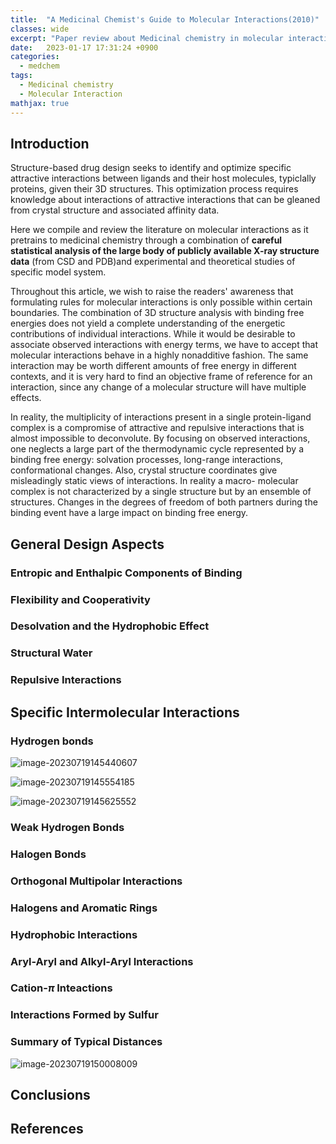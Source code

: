 ```yaml
---
title:  "A Medicinal Chemist's Guide to Molecular Interactions(2010)"
classes: wide
excerpt: "Paper review about Medicinal chemistry in molecular interaction"
date:   2023-01-17 17:31:24 +0900
categories: 
  - medchem
tags:
  - Medicinal chemistry
  - Molecular Interaction
mathjax: true
---
```


## Introduction

Structure-based drug design seeks to identify and optimize specific attractive interactions between ligands and their host molecules, typiclally proteins, given their 3D structures. This optimization process requires knowledge about interactions of attractive interactions that can be gleaned from crystal structure and associated affinity data. 

Here we compile and review the literature on molecular interactions as it pretrains to medicinal chemistry through a combination of **careful statistical analysis of the large body of publicly available X-ray structure data** (from CSD and PDB)and experimental and theoretical studies of specific model system. 

Throughout this article, we wish to raise the readers' awareness that formulating rules for molecular interactions is only possible within certain boundaries. The combination of 3D structure analysis with binding free energies does not yield a complete understanding of the energetic contributions of individual interactions. While it would be desirable to associate observed interactions with energy terms, we have to accept that molecular interactions behave in a highly nonadditive fashion. The same interaction may be worth different amounts of free energy in different contexts, and it is very hard to find an objective frame of reference for an interaction, since any change of a molecular structure will have multiple effects. 

In reality, the multiplicity of interactions present in a single protein-ligand complex is a compromise of attractive and repulsive interactions that is almost impossible to deconvolute. By focusing on observed interactions, one neglects a large part of the thermodynamic cycle represented by a binding free energy: solvation processes, long-range interactions, conformational changes. Also, crystal structure coordinates give  misleadingly static views of interactions. In reality a macro-  molecular complex is not characterized by a single structure  but by an ensemble of structures. Changes in the degrees of  freedom of both partners during the binding event have a large  impact on binding free energy.

## General Design Aspects

### Entropic and Enthalpic Components of Binding

### Flexibility and Cooperativity

### Desolvation and the Hydrophobic Effect

### Structural Water

### Repulsive Interactions

## Specific Intermolecular Interactions

### Hydrogen bonds

![image-20230719145440607](https://jasonkim8652.github.io/assets/images/image-20230719145440607-9746093-9746096-9746097.png)

![image-20230719145554185](https://jasonkim8652.github.io/assets/images/image-20230719145554185-9746155-9746705.png)

![image-20230719145625552](https://jasonkim8652.github.io/assets/images/image-20230719145625552-9746844.png)

### Weak Hydrogen Bonds

### Halogen Bonds

### Orthogonal Multipolar Interactions

### Halogens and Aromatic Rings

### Hydrophobic Interactions

### Aryl-Aryl and Alkyl-Aryl Interactions

### Cation-$\pi$ Inteactions

### Interactions Formed by Sulfur

### Summary of Typical Distances

![image-20230719150008009](https://jasonkim8652.github.io/assets/images/image-20230719150008009-9746412-9746727.png)

## Conclusions

## References



